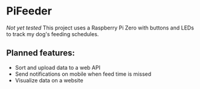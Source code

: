 # PiFeeder
*Not yet tested*
This project uses a Raspberry Pi Zero with buttons and LEDs to track my dog's feeding schedules.

## Planned features:
- Sort and upload data to a web API
- Send notifications on mobile when feed time is missed
- Visualize data on a website
